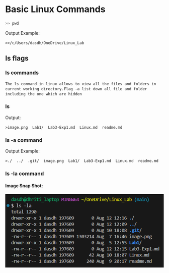 # Basic Linux Commands

```bash
>> pwd
```


Output Example:

```
>>/c/Users/dasdh/OneDrive/Linux_Lab
```

## ls flags
### ls commands
```
The ls command in linux allows to view all the files and folders in current working directory.Flag -a list down all file and folder including the one which are hidden
```
### ls
Output: 
```
>image.png  Lab1/  Lab3-Exp1.md  Linux.md  readme.md
```

### ls -a command
Output Example:
```
>./  ../  .git/  image.png  Lab1/  Lab3-Exp1.md  Linux.md  readme.md
```

### ls -la command
#### Image Snap Shot:
![alt text](image-2.png)

